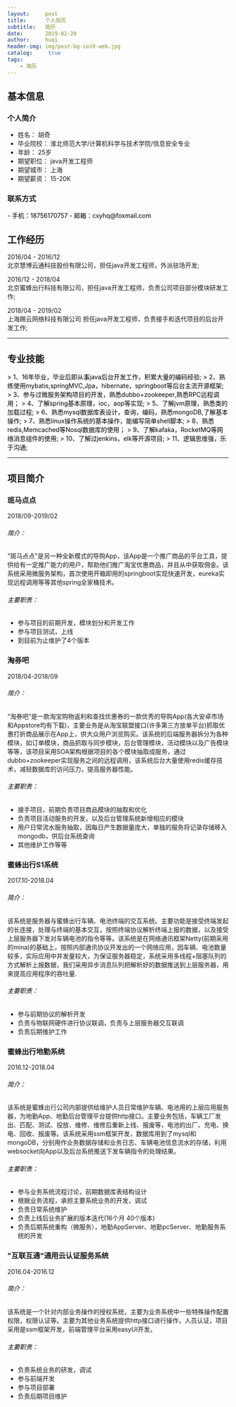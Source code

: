 ```yaml
---
layout:     post
title:      个人简历
subtitle:   简历
date:       2019-02-20
author:     huqi
header-img: img/post-bg-ios9-web.jpg
catalog: 	 true
tags:
    - 简历
---
```


## 基本信息

### 个人简介
- 姓名： 胡奇
- 毕业院校： 淮北师范大学/计算机科学与技术学院/信息安全专业
- 年龄： 25岁
- 期望职位： java开发工程师
- 期望城市： 上海
- 期望薪资： 15-20K

### 联系方式
<font color=black>
- 手机：18756170757   
- 邮箱：cxyhq@foxmail.com
</font>

## 工作经历
2016/04 - 2016/12  
北京慧博云通科技股份有限公司，担任java开发工程师，外派驻场开发;

2016/12 - 2018/04  
北京蜜蜂出行科技有限公司，担任java开发工程师，负责公司项目部分模块研发工作;

2018/04 - 2019/02    
上海赐云网络科技有限公司 担任java开发工程师，负责接手和迭代项目的后台开发工作;

---

## 专业技能
<font color=black>
> 1、16年毕业，毕业后即从事java后台开发工作，积累大量的编码经验;  
> 2、熟练使用mybatis,springMVC,Jpa，hibernate，springboot等后台主流开源框架;  
> 3、参与过微服务架构项目的开发，熟悉dubbo+zookeeper,熟悉RPC远程调用；  
> 4、了解spring基本原理，ioc，aop等实现;  
> 5、了解jvm原理，熟悉类的加载过程;  
> 6、熟悉mysql数据库表设计，查询，编码，熟悉mongoDB,了解基本操作;  
> 7、熟悉linux操作系统的基本操作，能编写简单shell脚本;  
> 8、熟悉redis,Memcached等Nosql数据库的使用；  
> 9、了解kafaka，RocketMQ等网络消息组件的使用;  
> 10、了解过jenkins，elk等开源项目;  
> 11、逻辑思维强，乐于沟通;  
</font>

---

## 项目简介

###  斑马点点

2018/09-2019/02
###### <font color=black>简介：</font>
"斑马点点"是另一种全新模式的导购App，该App是一个推广商品的平台工具，提供给有一定推广能力的用户，帮助他们推广淘宝优惠商品，并且从中获取佣金。该系统采用微服务架构，首次使用开箱即用的springboot实现快速开发，eureka实现远程调用等等其他spring全家桶技术。
###### <font color=black>主要职责：</font>
- 参与项目的前期开发，模块划分和开发工作
- 参与项目测试，上线
- 到目前为止维护了4个版本

### 淘券吧

2018/04-2018/09

###### <font color=black>简介：</font>
“淘券吧”是一款淘宝购物返利和查找优惠券的一款优秀的导购App(各大安卓市场和Appstore均有下载)，主要业务是从淘宝联盟接口(许多第三方放单平台)抓取优惠打折商品展示在App上，供大众用户浏览购买。该系统的后端服务器拆分为各种模块，如订单模块，商品抓取与同步模块，后台管理模块，活动模块以及广告模块等等，该项目采用SOA架构根据项目的各个模块抽取成服务，通过dubbo+zookeeper实现服务之间的远程调用，该系统后台大量使用redis缓存技术，减轻数据库的访问压力，提高服务器性能。
###### <font color=black>主要职责：</font>
- 接手项目，前期负责项目商品模块的抽取和优化 
- 负责项目活动服务的开发，以及后台管理系统新增相应的模块
- 用户日常流水服务抽取，因每日产生数据量庞大，单独的服务将记录存储移入mongodb，供后台系统查询
- 其他维护工作等等

###  蜜蜂出行S1系统 

2017.10-2018.04

###### <font color=black>简介：</font>
该系统是服务器与蜜蜂出行车辆、电池终端的交互系统。主要功能是接受终端发起的长连接，处理与终端的基本交互，按照终端协议解析终端上报的数据，以及接受上层服务器下发对车辆电池的指令等等。该系统是在网络通讯框架Netty(前期采用的mina)的基础上，按照内部通讯协议开发出的一个网络应用，因车辆、电池数量较多，实际应用中并发量较大，为保证服务器稳定，系统采用多线程+阻塞队列的方式解析上报数据，我们采用异步消息队列把解析好的数据推送到上层服务器，用来提高应用程序的吞吐量.

###### <font color=black>主要职责：</font>
- 参与前期协议的解析开发
- 负责与物联网硬件进行协议联调，负责与上层服务器交互联调
- 负责后期维护工作


### 蜜蜂出行地勤系统

2016.12-2018.04

###### <font color=black>简介：</font>
该系统是蜜蜂出行公司内部提供给维护人员日常维护车辆、电池用的上层应用服务器，为地勤App、地勤后台管理平台提供http接口。主要业务包括，车辆工厂发出、匹配、测试、投放、维修、维修后重新上线、报废等，电池的出厂、充电、换电、回收、报废等。该系统采用ssm框架开发，数据库用到了mysql和mongoDB，分别用作业务数据存储和业务日志、车辆电池信息流水的存储，利用websocket向App以及后台系统推送下发车辆指令的处理结果。

######  <font color=black>主要职责：</font>
- 参与业务系统流程讨论，前期数据库表结构设计
- 根据业务流程，承担主要系统业务的开发，调试
- 负责日常系统维护
- 负责上线后业务扩展的版本迭代(16个月 40个版本)
- 负责后期系统重构（微服务），地勤AppServer、地勤pcServer、地勤服务系统的开发

### "互联互通"通用云认证服务系统
2016.04-2016.12

###### <font color=black>简介：</font>

该系统是一个针对内部业务操作的授权系统，主要为业务系统中一些特殊操作配置权限，权限认证等。主要为其他业务系统提供http接口进行操作，人员认证，项目采用是ssm框架开发，前端管理平台采用easyUI开发。
######  <font color=black>主要职责：</font>
- 负责系统业务的研发，调试
- 参与前端开发
- 参与项目部署
- 负责后期项目维护





